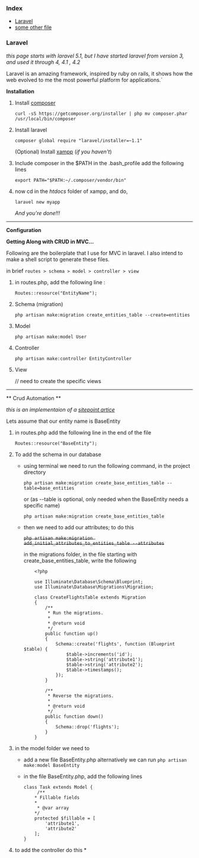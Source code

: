 ### Index
* [Laravel](#laravel)
* [some other file](./web/index.md)


### Laravel

*this page starts with laravel 5.1, but I have started laravel from version 3, and used it through 4, 4.1 , 4.2*

Laravel is an amazing framework, inspired by ruby on rails, it shows how the web evolved to me the most powerful platform for applications.`

**Installation**

1. Install [composer](https://getcomposer.org/doc/00-intro.md#globally)

    `curl -sS https://getcomposer.org/installer | php
    mv composer.phar /usr/local/bin/composer`
2. Install laravel

    `composer global require "laravel/installer=~1.1"`

    (Optional) Install [xampp](https://www.apachefriends.org/download.html) (*if you haven't*)

3. Include composer in the $PATH
in the .bash_profile add the following lines

    `export PATH="$PATH:~/.composer/vendor/bin"`

4. now cd in the *htdocs* folder of xampp, and do,

    `laravel new myapp`

   _And you're done!!!_

---
**Configuration**

**Getting Along with CRUD in MVC...**

Following are the boilerplate that I use for MVC in laravel. I also intend to make a shell script to generate these files.

in brief `routes > schema > model > controller > view`

1. in routes.php, add the following line :

   `Routes::resource("EntityName");`
2. Schema (migration)

   `php artisan make:migration create_entities_table --create=entities`
3. Model

   `php artisan make:model User`
4. Controller

   `php artisan make:controller EntityController`
5. View

   // need to create the specific views
---
** Crud Automation **

*this is an implementaion of a [sitepoint artice](http://www.sitepoint.com/crud-create-read-update-delete-laravel-app/)*

Lets assume that our entity name is BaseEntity
1. in routes.php add the following line in the end of the file

    `Routes::resource("BaseEntity");`
2. To add the schema in our database
    
    * using terminal we need to run the following command, in the project directory
    
        `php artisan make:migration create_base_entities_table --table=base_entities`
    
        or (as --table is optional, only needed when the BaseEntity needs a specific name)
        
        `php artisan make:migration create_base_entities_table`
    * then we need to add our attributes; to do this
    
        ~~`php artisan make:migration add_initial_attributes_to_entities_table --attributes`~~
        
        in the migrations folder, in the file starting with create_base_entities_table, write the
        following
            
        ```
            <?php

            use Illuminate\Database\Schema\Blueprint;
            use Illuminate\Database\Migrations\Migration;
            
            class CreateFlightsTable extends Migration
            {
                /**
                 * Run the migrations.
                 *
                 * @return void
                 */
                public function up()
                {
                    Schema::create('flights', function (Blueprint $table) {
                        $table->increments('id');
                        $table->string('attribute1');
                        $table->string('attribute2');
                        $table->timestamps();
                    });
                }
            
                /**
                 * Reverse the migrations.
                 *
                 * @return void
                 */
                public function down()
                {
                    Schema::drop('flights');
                }
            }
        ```
3. in the model folder we need to 
    
    * add a new file BaseEntity.php
        alternatively we can run `php artisan make:model BaseEntity`
    * in the file BaseEntity.php, add the following lines 
    
        ```
        class Task extends Model {
             /**
            * Fillable fields
            * 
             * @var array
            */
            protected $fillable = [
                'attribute1',
                'attribute2'
            ];
        }
        ```
4. to add the controller do this
    * 
